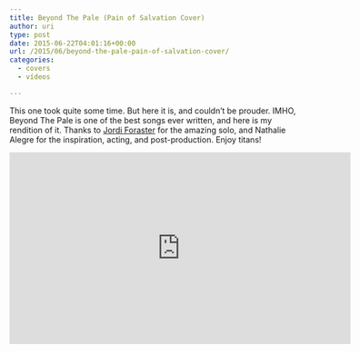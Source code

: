 ```yaml
---
title: Beyond The Pale (Pain of Salvation Cover)
author: uri
type: post
date: 2015-06-22T04:01:16+00:00
url: /2015/06/beyond-the-pale-pain-of-salvation-cover/
categories:
  - covers
  - vídeos

---
```

This one took quite some time. But here it is, and couldn&#8217;t be prouder. IMHO, Beyond The Pale is one of the best songs ever written, and here is my rendition of it. Thanks to [Jordi Foraster][1] for the amazing solo, and Nathalie Alegre for the inspiration, acting, and post-production. Enjoy titans!

<iframe width="600" height="338" src="https://www.youtube.com/embed/-BSvkpayG98" frameborder="0" allowfullscreen></iframe>

 [1]: https://www.facebook.com/jordi.foraster?fref=browse_search